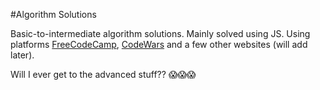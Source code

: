 #Algorithm Solutions

Basic-to-intermediate algorithm solutions. Mainly solved using JS. Using platforms [FreeCodeCamp](http://freecodecamp.com), [CodeWars](http://codewars.com) and a few other websites (will add later). 

Will I ever get to the advanced stuff?? :scream::scream::scream: